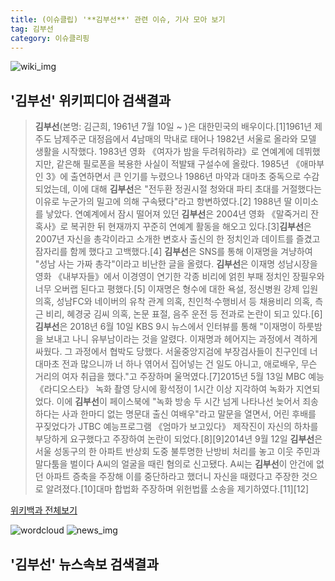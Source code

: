 ```yaml
---
title: (이슈클립) '**김부선**' 관련 이슈, 기사 모아 보기
tag: 김부선
category: 이슈클리핑
---
```

![wiki_img](https://user-images.githubusercontent.com/42597476/44503234-41136a80-a6d0-11e8-9071-6fc6418eafe4.png)
## **'**김부선**'** 위키피디아 검색결과
>**김부선**(본명: 김근희, 1961년 7월 10일 ~ )은 대한민국의 배우이다.[1]1961년 제주도 남제주군 대정읍에서 4남매의 막내로 태어나 1982년 서울로 올라와 모델 생활을 시작했다. 1983년 영화 《여자가 밤을 두려워하랴》로 연예계에 데뷔했지만, 같은해 필로폰을 복용한 사실이 적발돼 구설수에 올랐다. 1985년 《애마부인 3》에 출연하면서 큰 인기를 누렸으나 1986년 마약과 대마초 중독으로 수감되었는데, 이에 대해 **김부선**은 "전두환 정권시절 청와대 파티 초대를 거절했다는 이유로 누군가의 밀고에 의해 구속됐다"라고 항변하였다.[2] 1988년 딸 이미소를 낳았다. 연예계에서 잠시 떨어져 있던 **김부선**은 2004년 영화 《말죽거리 잔혹사》로 복귀한 뒤 현재까지 꾸준히 연예계 활동을 해오고 있다.[3]**김부선**은 2007년 자신을 총각이라고 소개한 변호사 출신의 한 정치인과 데이트를 즐겼고 잠자리를 함께 했다고 고백했다.[4] **김부선**은 SNS를 통해 이재명을 겨냥하여 "성남 사는 가짜 총각"이라고 비난한 글을 올렸다. **김부선**은 이재명 성남시장을 영화 《내부자들》에서 이경영이 연기한 각종 비리에 얽힌 부패 정치인 장필우와 너무 오버랩 된다고 평했다.[5] 이재명은 형수에 대한 욕설, 정신병원 강제 입원 의혹, 성남FC와 네이버의 유착 관계 의혹, 친인척·수행비서 등 채용비리 의혹, 측근 비리, 혜경궁 김씨 의혹, 논문 표절, 음주 운전 등 전과로 논란이 되고 있다.[6]**김부선**은 2018년 6월 10일 KBS 9시 뉴스에서 인터뷰를 통해 "이재명이 하룻밤을 보내고 나니 유부남이라는 것을 알렸다. 이재명과 헤어지는 과정에서 격하게 싸웠다. 그 과정에서 협박도 당했다. 서울중앙지검에 부장검사들이 친구인데 너 대마초 전과 많으니까 너 하나 엮어서 집어넣는 건 일도 아니고, 애로배우, 무슨 거리의 여자 취급을 했다."고 주장하며 울먹였다.[7]2015년 5월 13일 MBC 예능 《라디오스타》 녹화 촬영 당시에 황석정이 1시간 이상 지각하여 녹화가 지연되었다. 이에 **김부선**이 페이스북에 "녹화 방송 두 시간 넘게 나타나선 늦어서 죄송하다는 사과 한마디 없는 명문대 출신 여배우"라고 말문을 열면서, 어린 후배를 꾸짖었다가 JTBC 예능프로그램 《엄마가 보고있다》 제작진이 자신의 하차를 부당하게 요구했다고 주장하여 논란이 되었다.[8][9]2014년 9월 12일 **김부선**은 서울 성동구의 한 아파트 반상회 도중 불투명한 난방비 처리를 놓고 이웃 주민과 말다툼을 벌이다 A씨의 얼굴을 때린 혐의로 신고됐다. A씨는 **김부선**이 안건에 없던 아파트 증축을 주장해 이를 중단하라고 했더니 자신을 때렸다고 주장한 것으로 알려졌다.[10]대마 합법화 주장하며 위헌법률 소송을 제기하였다.[11][12]

<a href="https://ko.wikipedia.org/wiki/김부선" target="_blank">위키백과 전체보기</a>

![wordcloud](https://s3.ap-northeast-2.amazonaws.com/lyrics101-wordcloud/2018-09-14-1536914038.png)
![news_img](https://user-images.githubusercontent.com/42597476/44507050-1206f400-a6e4-11e8-8d98-7ffbfebb353f.png)
## **'**김부선**'** 뉴스속보 검색결과

